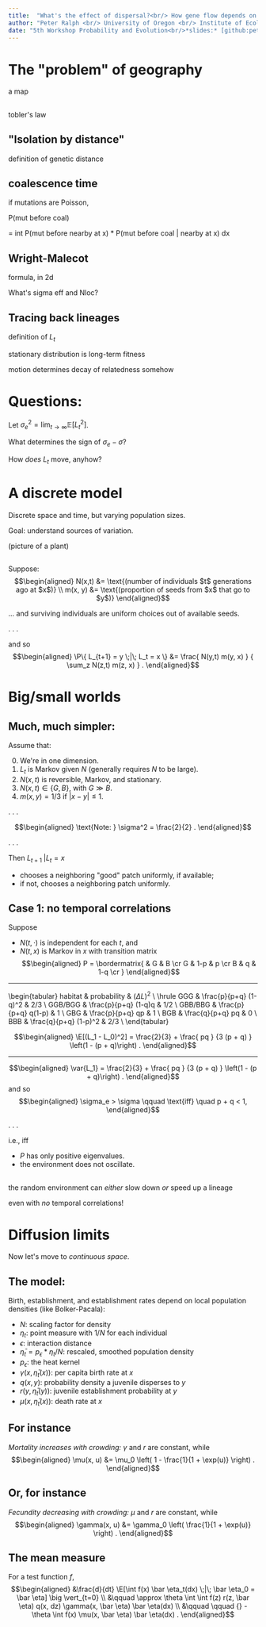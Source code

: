 ```yaml
---
title:  "What's the effect of dispersal?<br/> How gene flow depends on ecology."
author: "Peter Ralph <br/> University of Oregon <br/> Institute of Ecology and Evolution"
date: "5th Workshop Probability and Evolution<br/>*slides:* [github:petrelharp/cirm-2021](https://github.com/petrelharp/cirm-2021)"
---
```


# The "problem" of geography

a map

##

tobler's law


## "Isolation by distance"

definition of genetic distance


## coalescence time

if mutations are Poisson,

P(mut before coal)

= int P(mut before nearby at x) * P(mut before coal | nearby at x) dx


## Wright-Malecot

formula, in 2d

What's sigma eff and Nloc?


## Tracing back lineages

definition of $L_t$

stationary distribution is long-term fitness

motion determines decay of relatedness somehow


# Questions:

Let $\sigma^2_e = \lim_{t \to \infty} \mathbb{E}[L_t^2]$.

What determines the sign of $\sigma_e - \sigma$?

How *does* $L_t$ move, anyhow?


# A discrete model

Discrete space and time,
but varying population sizes.

Goal: understand sources of variation.

(picture of a plant)

## 

Suppose:
$$\begin{aligned}
    N(x,t)
        &= \text{(number of individuals $t$ generations ago at $x$)} \\
    m(x, y)
        &= \text{(proportion of seeds from $x$ that go to $y$)}
\end{aligned}$$

... and surviving individuals are uniform choices out of available seeds.

. . .

and so
$$\begin{aligned}
    \P\{ L_{t+1} = y \;|\; L_t = x \}
        &= \frac{ N(y,t) m(y, x) } { \sum_z N(z,t) m(z, x) } .
\end{aligned}$$



# Big/small worlds

## Much, much simpler:

Assume that:

0. We're in one dimension.
1. $L_t$ is Markov given $N$ (generally requires $N$ to be large).
2. $N(x,t)$ is reversible, Markov, and stationary.
3. $N(x,t) \in \{G, B\}$, with $G \gg B$.
4. $m(x,y) = 1/3$ if $|x-y| \le 1$.

. . .

$$\begin{aligned}
    \text{Note: } \sigma^2 = \frac{2}{2} .
\end{aligned}$$

. . . 

Then $L_{t+1} \; | L_t = x$

- chooses a neighboring "good" patch uniformly, if available;
- if not, chooses a neighboring patch uniformly.


## Case 1: no temporal correlations

Suppose 
- $N(t, \cdot)$ is independent for each $t$, and
- $N(t, x)$ is Markov in $x$ with transition matrix
$$\begin{aligned}
    P = \bordermatrix{  & G & B \cr
                  G & 1-p & p \cr
                  B & q & 1-q \cr
                 }
\end{aligned}$$

---------------------

\begin{tabular}
    habitat    & probability  &  $(\Delta L)^2$ \\
    \hrule
    GGG        &   \frac{p}{p+q} (1-q)^2   & 2/3 \\
    GGB/BGG    &   \frac{p}{p+q} (1-q)q    & 1/2 \\
    GBB/BBG    &   \frac{p}{p+q} q(1-p)    & 1 \\
    GBG        &   \frac{p}{p+q} qp        & 1 \\
    BGB        &   \frac{q}{p+q} pq        & 0 \\
    BBB        &   \frac{q}{p+q} (1-p)^2   & 2/3 \\
\end{tabular}

$$\begin{aligned}
    \E[(L_1 - L_0)^2]
    =
    \frac{2}{3} + \frac{ pq } {3 (p + q) } \left(1 - (p + q)\right) .
\end{aligned}$$

---------------------

$$\begin{aligned}
    \var{L_1} = \frac{2}{3} + \frac{ pq } {3 (p + q) } \left(1 - (p + q)\right) .
\end{aligned}$$
and so
$$\begin{aligned}
    \sigma_e > \sigma \qquad \text{iff} \quad p + q < 1,
\end{aligned}$$

. . .

i.e., iff
- $P$ has only positive eigenvalues.
- the environment does not oscillate.

##

the random environment can *either* slow down *or* speed up a lineage

even with *no* temporal correlations!



# Diffusion limits

Now let's move to *continuous space*.


## The model:

Birth, establishment, and establishment rates
depend on local population densities (like Bolker-Pacala):

- $N$: scaling factor for density
- $\eta_t$: point measure with $1/N$ for each individual
- $\epsilon$: interaction distance
- $\bar \eta_t = p_\epsilon * \eta_t / N$: rescaled, smoothed population density
- $p_\epsilon$: the heat kernel
- $\gamma(x, \bar \eta_t(x))$: per capita birth rate at $x$
- $q(x, y)$: probability density a juvenile disperses to $y$
- $r(y, \bar \eta_t(y))$: juvenile establishment probability at $y$
- $\mu(x, \bar \eta_t(x))$: death rate at $x$


## For instance

*Mortality increases with crowding:*
$\gamma$ and $r$ are constant,
while
$$\begin{aligned}
    \mu(x, u)
    &= \mu_0 \left( 1 - \frac{1}{1 + \exp(u)} \right) .
\end{aligned}$$

## Or, for instance

*Fecundity decreasing with crowding:*
$\mu$ and $r$ are constant,
while
$$\begin{aligned}
    \gamma(x, u)
    &= \gamma_0 \left( \frac{1}{1 + \exp(u)} \right) .
\end{aligned}$$


## The mean measure

For a test function $f$,
$$\begin{aligned}
    &\frac{d}{dt} \E[\int f(x) \bar \eta_t(dx) \;|\; \bar \eta_0 = \bar \eta] \big \vert_{t=0} \\
    &\qquad
    \approx \theta \int \int f(z) r(z, \bar \eta) q(x, dz) \gamma(x, \bar \eta) \bar \eta(dx) \\
    &\qquad \qquad {}
    - \theta \int f(x) \mu(x, \bar \eta) \bar \eta(dx) .
\end{aligned}$$


